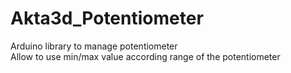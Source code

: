 # Akta3d_Potentiometer

Arduino library to manage potentiometer  
Allow to use min/max value according range of the potentiometer
